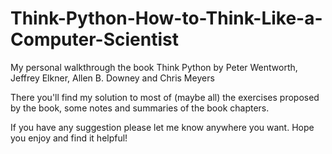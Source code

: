# Think-Python-How-to-Think-Like-a-Computer-Scientist
 My personal walkthrough the book Think Python by Peter Wentworth, Jeffrey Elkner, Allen B. Downey and Chris Meyers

 There you'll find my solution to most of (maybe all) the exercises proposed by the book, some notes and summaries of the
 book chapters.

 If you have any suggestion please let me know anywhere you want.
 Hope you enjoy and find it helpful!